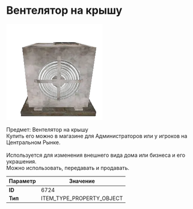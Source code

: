 # Вентелятор на крышу

![Item Image](../img/6724.webp?raw=true)

Предмет: Вентелятор на крышу<br>Купить его можно в магазине для Администраторов или у игроков на Центральном Рынке.<br><br>Используется для изменения внешнего вида дома или бизнеса и его украшения.<br>Можно использовать, передавать и продавать.


| Параметр | Значение |
|----------|----------|
| **ID** | 6724 |
| **Тип** | ITEM_TYPE_PROPERTY_OBJECT |

